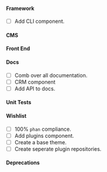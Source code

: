 #### Framework
- [ ] Add CLI component.

#### CMS

#### Front End

#### Docs
- [ ] Comb over all documentation.
- [ ] CRM component
- [ ] Add API to docs.

#### Unit Tests

#### Wishlist
- [ ] 100% `phan` compliance.
- [ ] Add plugins component.
- [ ] Create a base theme.
- [ ] Create seperate plugin repositories.

#### Deprecations

